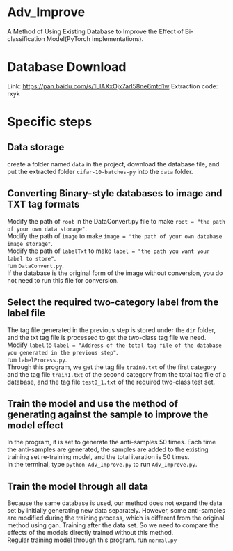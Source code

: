 # Adv_Improve
A Method of Using Existing Database to Improve the Effect of Bi-classification Model(PyTorch implementations).  
# Database Download
Link: https://pan.baidu.com/s/1LlAXxOjx7arl58ne6mtd1w   Extraction code: rxyk 
# Specific steps
## Data storage  
create a folder named `data` in the project, download the database file, and put the extracted folder `cifar-10-batches-py` into the `data` folder.  

## Converting Binary-style databases to image and TXT tag formats
Modify the path of `root` in the DataConvert.py file to make `root = "the path of your own data storage"`.  
Modify the path of `image` to make `image = "the path of your own database image storage"`.  
Modify the path of `labelTxt` to make `label = "the path you want your label to store"`.  
run `DataConvert.py`.  
If the database is the original form of the image without conversion, you do not need to run this file for conversion.  

## Select the required two-category label from the label file  
The tag file generated in the previous step is stored under the `dir` folder, and the txt tag file is processed to get the two-class tag file we need.  
Modify `label` to `label = "Address of the total tag file of the database you generated in the previous step"`.  
run `labelProcess.py`.  
Through this program, we get the tag file `train0.txt` of the first category and the tag file `train1.txt` of the second category from the total tag file of a database, and the tag file `test0_1.txt` of the required two-class test set.

## Train the model and use the method of generating against the sample to improve the model effect
In the program, it is set to generate the anti-samples 50 times. Each time the anti-samples are generated, the samples are added to the existing training set re-training model, and the total iteration is 50 times.  
In the terminal, type `python Adv_Improve.py` to run `Adv_Improve.py`.

## Train the model through all data
Because the same database is used, our method does not expand the data set by initially generating new data separately. However, some anti-samples are modified during the training process, which is different from the original method using gan. Training after the data set. So we need to compare the effects of the models directly trained without this method.  
Regular training model through this program. 
run `normal.py`
